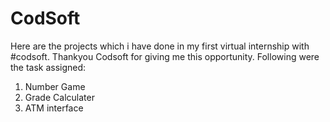 # CodSoft
Here are the projects which i have done in my first virtual internship with #codsoft.
Thankyou Codsoft for giving me this opportunity.
Following were the task assigned:
1. Number Game
2. Grade Calculater
3. ATM interface
